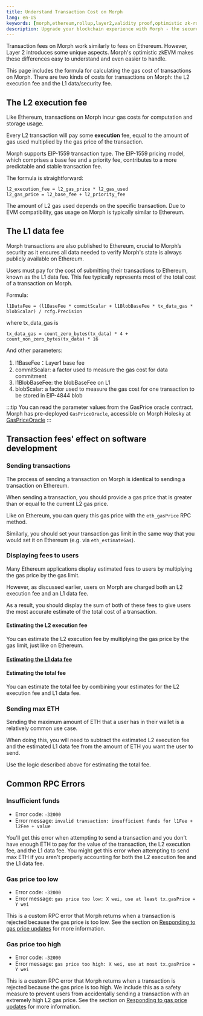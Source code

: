 ```yaml
---
title: Understand Transaction Cost on Morph
lang: en-US
keywords: [morph,ethereum,rollup,layer2,validity proof,optimistic zk-rollup]
description: Upgrade your blockchain experience with Morph - the secure decentralized, cost0efficient, and high-performing optimistic zk-rollup solution. Try it now!
---
```


Transaction fees on Morph work similarly to fees on Ethereum. However, Layer 2 introduces some unique aspects. Morph's optimistic zkEVM makes these differences easy to understand and even easier to handle. 

This page includes the formula for calculating the gas cost of transactions on Morph.
There are two kinds of costs for transactions on Morph: the L2 execution fee and the L1 data/security fee.


<!--
:::tip

The transaction fees are collected into the `SequencerFeeVault` contract balance. This contract also tracks the amount we’ve historically withdrawn to L1 using `totalProcessed()(uint256)`.

The block producer receives no direct reward, and the `COINBASE` opcode returns the fee vault address.

:::
-->

## The L2 execution fee

Like Ethereum, transactions on Morph incur gas costs for computation and storage usage.

Every L2 transaction will pay some **execution** fee, equal to the amount of gas used multiplied by the gas price of the transaction.

Morph supports EIP-1559 transaction type. The EIP-1559 pricing model, which comprises a base fee and a priority fee, contributes to a more predictable and stable transaction fee.

The formula is straightforward:
```
l2_execution_fee = l2_gas_price * l2_gas_used
l2_gas_price = l2_base_fee + l2_priority_fee
```

The amount of L2 gas used depends on the specific transaction. Due to EVM compatibility, gas usage on Morph is typically similar to Ethereum.


## The L1 data fee

Morph transactions are also published to Ethereum, crucial to Morph’s security as it ensures all data needed to verify Morph's state is always publicly available on Ethereum. 

Users must pay for the cost of submitting their transactions to Ethereum, known as the L1 data fee. This fee typically represents most of the total cost of a transaction on Morph.

Formula:

```
l1DataFee = (l1BaseFee * commitScalar + l1BlobBaseFee * tx_data_gas * blobScalar) / rcfg.Precision
```

where tx_data_gas is

```
tx_data_gas = count_zero_bytes(tx_data) * 4 + count_non_zero_bytes(tx_data) * 16
```

And other parameters:

1. l1BaseFee：Layer1 base fee
2. commitScalar: a factor used to measure the gas cost for data commitment
3. l1BlobBaseFee: the blobBaseFee on L1
4. blobScalar: a factor used to measure the gas cost for one transaction to be stored in EIP-4844 blob


:::tip
You can read the parameter values from the GasPrice oracle contract. Morph has pre-deployed `GasPriceOracle`, accessible on Morph Holesky at [GasPriceOracle](https://explorer-holesky.morphl2.io/address/0x530000000000000000000000000000000000000F)
:::



## Transaction fees' effect on software development

### Sending transactions

The process of sending a transaction on Morph is identical to sending a transaction on Ethereum.

When sending a transaction, you should provide a gas price that is greater than or equal to the current L2 gas price.

Like on Ethereum, you can query this gas price with the `eth_gasPrice` RPC method.

Similarly, you should set your transaction gas limit in the same way that you would set it on Ethereum (e.g. via `eth_estimateGas`).


### Displaying fees to users

Many Ethereum applications display estimated fees to users by multiplying the gas price by the gas limit.

However, as discussed earlier, users on Morph are charged both an L2 execution fee and an L1 data fee.

As a result, you should display the sum of both of these fees to give users the most accurate estimate of the total cost of a transaction.


#### Estimating the L2 execution fee

You can estimate the L2 execution fee by multiplying the gas price by the gas limit, just like on Ethereum.

#### [Estimating the L1 data fee](./understand-transaction-cost-on-morph#the-l1-data-fee)



#### Estimating the total fee

You can estimate the total fee by combining your estimates for the L2 execution fee and L1 data fee.

### Sending max ETH

Sending the maximum amount of ETH that a user has in their wallet is a relatively common use case.

When doing this, you will need to subtract the estimated L2 execution fee and the estimated L1 data fee from the amount of ETH you want the user to send.

Use the logic described above for estimating the total fee.

## Common RPC Errors

### Insufficient funds

- Error code: `-32000`
- Error message: `invalid transaction: insufficient funds for l1Fee + l2Fee + value`

You'll get this error when attempting to send a transaction and you don't have enough ETH to pay for the value of the transaction, the L2 execution fee, and the L1 data fee.
You might get this error when attempting to send max ETH if you aren't properly accounting for both the L2 execution fee and the L1 data fee.

### Gas price too low

- Error code: `-32000`
- Error message: `gas price too low: X wei, use at least tx.gasPrice = Y wei`

This is a custom RPC error that Morph returns when a transaction is rejected because the gas price is too low.
See the section on [Responding to gas price updates](#responding-to-gas-price-updates) for more information.

### Gas price too high
- Error code: `-32000`
- Error message: `gas price too high: X wei, use at most tx.gasPrice = Y wei`

This is a custom RPC error that Morph returns when a transaction is rejected because the gas price is too high.
We include this as a safety measure to prevent users from accidentally sending a transaction with an extremely high L2 gas price.
See the section on [Responding to gas price updates](#responding-to-gas-price-updates) for more information.